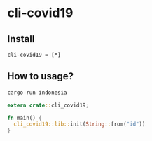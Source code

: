 # cli-covid19

## Install

```
cli-covid19 = [*]
```

## How to usage?

```bash
cargo run indonesia
```

```rust
extern crate::cli_covid19;

fn main() {
  cli_covid19::lib::init(String::from("id"))
}
```

